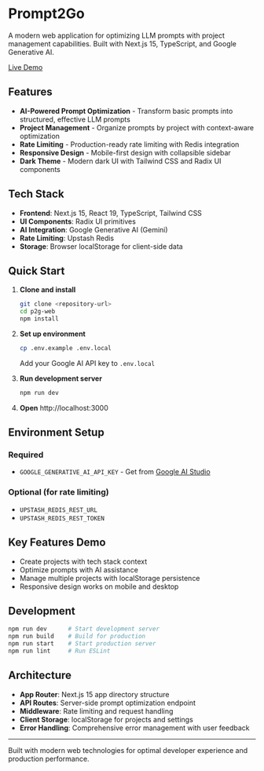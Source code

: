 # Prompt2Go

A modern web application for optimizing LLM prompts with project management capabilities. Built with Next.js 15, TypeScript, and Google Generative AI.

[Live Demo](https://p2g-web.vercel.app/)

## Features

- **AI-Powered Prompt Optimization** - Transform basic prompts into structured, effective LLM prompts
- **Project Management** - Organize prompts by project with context-aware optimization
- **Rate Limiting** - Production-ready rate limiting with Redis integration
- **Responsive Design** - Mobile-first design with collapsible sidebar
- **Dark Theme** - Modern dark UI with Tailwind CSS and Radix UI components

## Tech Stack

- **Frontend**: Next.js 15, React 19, TypeScript, Tailwind CSS
- **UI Components**: Radix UI primitives
- **AI Integration**: Google Generative AI (Gemini)
- **Rate Limiting**: Upstash Redis
- **Storage**: Browser localStorage for client-side data

## Quick Start

1. **Clone and install**
   ```bash
   git clone <repository-url>
   cd p2g-web
   npm install
   ```

2. **Set up environment**
   ```bash
   cp .env.example .env.local
   ```
   Add your Google AI API key to `.env.local`

3. **Run development server**
   ```bash
   npm run dev
   ```

4. **Open** http://localhost:3000

## Environment Setup

### Required
- `GOOGLE_GENERATIVE_AI_API_KEY` - Get from [Google AI Studio](https://aistudio.google.com/apikey)

### Optional (for rate limiting)
- `UPSTASH_REDIS_REST_URL`
- `UPSTASH_REDIS_REST_TOKEN`

## Key Features Demo

- Create projects with tech stack context
- Optimize prompts with AI assistance
- Manage multiple projects with localStorage persistence
- Responsive design works on mobile and desktop

## Development

```bash
npm run dev      # Start development server
npm run build    # Build for production
npm run start    # Start production server
npm run lint     # Run ESLint
```

## Architecture

- **App Router**: Next.js 15 app directory structure
- **API Routes**: Server-side prompt optimization endpoint
- **Middleware**: Rate limiting and request handling
- **Client Storage**: localStorage for projects and settings
- **Error Handling**: Comprehensive error management with user feedback

---

Built with modern web technologies for optimal developer experience and production performance.
